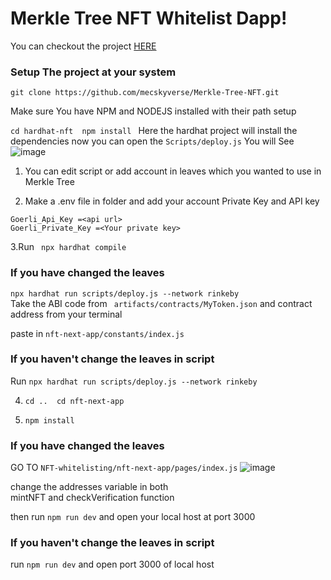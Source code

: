 # Merkle Tree NFT Whitelist Dapp!
You can checkout the project [HERE](https://merkle-tree-nft-nft-next-app-24ao-nv193m2d0-mecskyverse.vercel.app)

### Setup The project at your system

``git clone https://github.com/mecskyverse/Merkle-Tree-NFT.git ``

Make sure You have NPM and NODEJS installed with their path setup

`` cd hardhat-nft 
npm install 
``
Here the hardhat project will install the dependencies 
now you can open the 
`` Scripts/deploy.js ``
You will See 
![image](https://user-images.githubusercontent.com/91150257/191967239-236b6b9e-17f9-4bc8-bdde-ecdf87c22923.png)

1. You can edit script or add account in leaves which you wanted to use in Merkle Tree 

2. Make a .env file in folder and add your account Private Key and API key 
```
Goerli_Api_Key =<api url>
Goerli_Private_Key =<Your private key>
```
3.Run
`` npx hardhat compile``

### If you have changed the leaves

`` npx hardhat run scripts/deploy.js --network rinkeby `` <br>
Take the ABI code from 
`` artifacts/contracts/MyToken.json`` 
and contract address from your terminal

paste in 
``nft-next-app/constants/index.js`` 

### If you haven't change the leaves in script

Run `` npx hardhat run scripts/deploy.js --network rinkeby ``

4. `` cd .. 
    cd nft-next-app ``
    
5. `` npm install ``

### If you have changed the leaves
GO TO `` NFT-whitelisting/nft-next-app/pages/index.js ``
![image](https://user-images.githubusercontent.com/91150257/191969983-01c98887-38f0-46b0-8fcd-52355e9a4476.png)

change the addresses variable in both  
mintNFT and checkVerification function 

then run `` npm run dev ``
and open your local host at port 3000

### If you haven't change the leaves in script
run
`` npm run dev ``
and open port 3000 of local host





